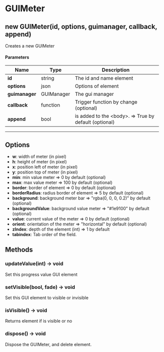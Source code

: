 # GUIMeter

## new GUIMeter(id, options, guimanager, callback, append)
Creates a new GUIMeter

#### Parameters
Name | Type | Description
---|---|---
**id** | string | The id and name element
**options** | json | Options of element
**guimanager** | GUIManager | The gui manager
**callback** | function | Trigger function by change (optional)
**append** | bool | is added to the &lt;body&gt;. =&gt; True by default (optional)
---

## Options

* **w**: width of meter (in pixel)
* **h**: height of meter (in pixel)
* **x**: position left of meter (in pixel)
* **y**: position top of meter (in pixel)
* **min**: min value meter =&gt; 0 by default (optional)
* **max**: max value meter =&gt; 100 by default (optional)
* **border**: border of element =&gt; 0 by default (optional)
* **borderRadius**: radius border of element =&gt; 5 by default (optional)
* **background**: background meter bar  =&gt; "rgba(0, 0, 0, 0.2)" by default (optional)
* **backgroundValue**:  background value meter  =&gt; "#1e9100" by default (optional)
* **value**: current value of the meter =&gt; 0 by default (optional)
* **orient**: orientation of the meter =&gt; "horizontal" by default (optional)
* **zIndex**: depth of the element (int) =&gt; 1 by default
* **tabindex**: Tab order of the field.

## Methods

### updateValue(int) → void
Set this progress value GUI element 

### setVisible(bool, fade) → void
Set this GUI element to visible or invisible

### isVisible() → void
Returns element if is visible or no

### dispose() → void
Dispose the GUIMeter, and delete element.
